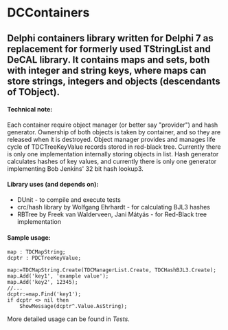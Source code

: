 # DCContainers

Delphi containers library written for Delphi 7 as replacement for formerly used TStringList and DeCAL library.
It contains maps and sets, both with integer and string keys, where maps can store strings, integers and objects (descendants of TObject).
---


#### Technical note:
Each container require object manager (or better say "provider") and hash generator. Ownership of both objects is taken by container, and so they are released when it is destroyed.
Object manager provides and manages life cycle of TDCTreeKeyValue records stored in red-black tree. Currently there is only one implementation internally storing objects in list.
Hash generator calculates hashes of key values, and currently there is only one generator implementing Bob Jenkins' 32 bit hash lookup3.


#### Library uses (and depends on):
* DUnit - to compile and execute tests
* crc/hash library by Wolfgang Ehrhardt - for calculating BJL3 hashes
* RBTree by Freek van Walderveen, Jani Mátyás - for Red-Black tree implementation


#### Sample usage:

```delphi
map : TDCMapString;
dcptr : PDCTreeKeyValue;

map:=TDCMapString.Create(TDCManagerList.Create, TDCHashBJL3.Create);
map.Add('key1', 'example value');
map.Add('key2', 12345);
//...
dcptr:=map.Find('key1');
if dcptr <> nil then
	ShowMessage(dcptr^.Value.AsString);
```

More detailed usage can be found in _Tests_.
